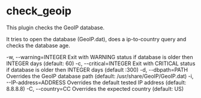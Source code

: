 # check_geoip

This plugin checks the GeoIP database.

It tries to open the database (GeoIP.dat), does a ip-to-country query and checks the database age.

 -w, --warning=INTEGER
    Exit with WARNING status if database is older then INTEGER days (default: 60)
 -c, --critical=INTEGER
    Exit with CRITICAL status if database is older then INTEGER days (default :300)
 -d, --dbpath=PATH
    Overrides the GeoIP database path (default: /usr/share/GeoIP/GeoIP.dat)
 -i, --IP-address=ADDRESS
    Overrides the default tested IP address (default: 8.8.8.8)
 -C, --country=CC
    Overrides the expected country (default: US)
